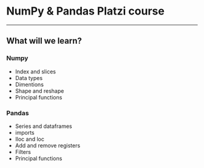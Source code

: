 # NumPy & Pandas Platzi course

---

## What will we learn?

### Numpy

-   Index and slices
-   Data types
-   Dimentions
-   Shape and reshape
-   Principal functions

### Pandas

-   Series and dataframes
-   imports
-   Iloc and loc
-   Add and remove registers
-   Filters
-   Principal functions
